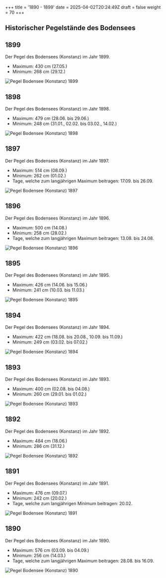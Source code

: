+++
title = '1890 - 1899'
date = 2025-04-02T20:24:49Z
draft = false
weight = 70
+++

## Historischer Pegelstände des Bodensees

## 1899

Der Pegel des Bodensees (Konstanz) im Jahr 1899.

- Maximum: 430 cm (27.05.)
- Minimum: 268 cm (29.12.)

![Pegel Bodensee (Konstanz) 1899](/images/DE/graphs_historic/longterm_DE_1899.png)

## 1898

Der Pegel des Bodensees (Konstanz) im Jahr 1898.

- Maximum: 479 cm (28.06. bis 29.06.)
- Minimum: 248 cm (31.01., 02.02. bis 03.02., 14.02.)

![Pegel Bodensee (Konstanz) 1898](/images/DE/graphs_historic/longterm_DE_1898.png)

## 1897

Der Pegel des Bodensees (Konstanz) im Jahr 1897.

- Maximum: 514 cm (08.09.)
- Minimum: 262 cm (01.02.)
- Tage, welche zum langjährigen Maximum beitragen: 17.09. bis 26.09.

![Pegel Bodensee (Konstanz) 1897](/images/DE/graphs_historic/longterm_DE_1897.png)

## 1896

Der Pegel des Bodensees (Konstanz) im Jahr 1896.

- Maximum: 500 cm (14.08.)
- Minimum: 258 cm (28.02.)
- Tage, welche zum langjährigen Maximum beitragen: 13.08. bis 24.08.

![Pegel Bodensee (Konstanz) 1896](/images/DE/graphs_historic/longterm_DE_1896.png)

## 1895

Der Pegel des Bodensees (Konstanz) im Jahr 1895.

- Maximum: 426 cm (14.06. bis 15.06.)
- Minimum: 241 cm (10.03. bis 11.03.)

![Pegel Bodensee (Konstanz) 1895](/images/DE/graphs_historic/longterm_DE_1895.png)

## 1894

Der Pegel des Bodensees (Konstanz) im Jahr 1894.

- Maximum: 422 cm (18.08. bis 20.08., 10.09. bis 11.09.)
- Minimum: 249 cm (03.02. bis 07.02.)

![Pegel Bodensee (Konstanz) 1894](/images/DE/graphs_historic/longterm_DE_1894.png)

## 1893

Der Pegel des Bodensees (Konstanz) im Jahr 1893.

- Maximum: 400 cm (02.08. bis 04.08.)
- Minimum: 260 cm (29.01. bis 01.02.)

![Pegel Bodensee (Konstanz) 1893](/images/DE/graphs_historic/longterm_DE_1893.png)

## 1892

Der Pegel des Bodensees (Konstanz) im Jahr 1892.

- Maximum: 484 cm (18.06.)
- Minimum: 286 cm (31.12.)

![Pegel Bodensee (Konstanz) 1892](/images/DE/graphs_historic/longterm_DE_1892.png)

## 1891

Der Pegel des Bodensees (Konstanz) im Jahr 1891.

- Maximum: 476 cm (09.07.)
- Minimum: 242 cm (20.02.)
- Tage, welche zum langjährigen Minimum beitragen: 20.02.

![Pegel Bodensee (Konstanz) 1891](/images/DE/graphs_historic/longterm_DE_1891.png)

## 1890

Der Pegel des Bodensees (Konstanz) im Jahr 1890.

- Maximum: 576 cm (03.09. bis 04.09.)
- Minimum: 256 cm (14.03.)
- Tage, welche zum langjährigen Maximum beitragen: 28.08. bis 16.09.

![Pegel Bodensee (Konstanz) 1890](/images/DE/graphs_historic/longterm_DE_1890.png)


